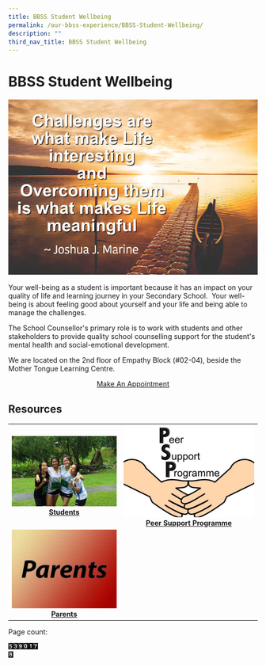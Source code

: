 ```yaml
---
title: BBSS Student Wellbeing
permalink: /our-bbss-experience/BBSS-Student-Wellbeing/
description: ""
third_nav_title: BBSS Student Wellbeing
---
```

# BBSS Student Wellbeing

![](/images/Our%20BBSS%20Experience/BBSS%20Student%20Wellbeing/quote_final2.jpg)

Your well-being as a student is important because it has an impact on your quality of life and learning journey in your Secondary School.  Your well-being is about feeling good about yourself and your life and being able to manage the challenges.  
  
The School Counsellor's primary role is to work with students and other stakeholders to provide quality school counselling support for the student's mental health and social-emotional development.  
  
We are located on the 2nd floor of Empathy Block (#02-04), beside the Mother Tongue Learning Centre.

<center><a href="/our-bbss-experience/BBSS-Student-Wellbeing/make-an-appointment/" target="_blank">Make An Appointment</a></center>

## Resources


|   |   |
|:---:|:---:|
| <a href="/our-bbss-experience/BBSS-Student-Wellbeing/students/"> <img src="/images/Our%20BBSS%20Experience/BBSS%20Student%20Wellbeing/Students.jpg"></a> **[Students](/our-bbss-experience/BBSS-Student-Wellbeing/students/)** | <a href="/our-bbss-experience/BBSS-Student-Wellbeing/peer-support"><img src="/images/Our%20BBSS%20Experience/BBSS%20Student%20Wellbeing/Peer%20Support%20Programme.jpg"></a>  **[Peer Support Programme](/our-bbss-experience/BBSS-Student-Wellbeing/peer-support)** |
|  <a href="/our-bbss-experience/BBSS-Student-Wellbeing/parents/"> <img src="/images/Our%20BBSS%20Experience/BBSS%20Student%20Wellbeing/parents.jpg"></a> **[Parents](/our-bbss-experience/BBSS-Student-Wellbeing/parents)**|   |


Page count:

<span style ="text-align:center">
<img src="/images/Our%20BBSS%20Experience/BBSS%20Student%20Wellbeing/pv5.gif" style="width:2%; float:left"><img src="/images/Our%20BBSS%20Experience/BBSS%20Student%20Wellbeing/pv3.gif" style="width:2%; float:left">
<img src="/images/Our%20BBSS%20Experience/BBSS%20Student%20Wellbeing/pv9.gif" style="width:2%; float:left">
<img src="/images/Our%20BBSS%20Experience/BBSS%20Student%20Wellbeing/pv0.gif" style="width:2%; float:left">
<img src="/images/Our%20BBSS%20Experience/BBSS%20Student%20Wellbeing/pv1.gif" style="width:2%; float:left">
<img src="/images/Our%20BBSS%20Experience/BBSS%20Student%20Wellbeing/pv7.gif" style="width:2%; float:left">
	</span>
<br clear="left">
<img src="/images/Our%20BBSS%20Experience/BBSS%20Student%20Wellbeing/pv8.gif" style="width:2%; float:left">